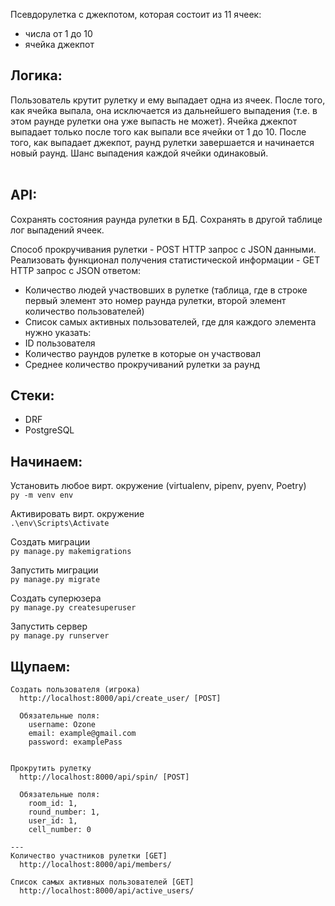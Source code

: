 Псевдорулетка с джекпотом, которая состоит из 11 ячеек:
-	числа от 1 до 10
-	ячейка джекпот

Логика: 
------------------------------------------------------------------------------------------------------------------

Пользователь крутит рулетку и ему выпадает одна из ячеек. 
После того, как ячейка выпала, она исключается из дальнейшего выпадения 
(т.е. в этом раунде рулетки она уже выпасть не может). 
Ячейка джекпот выпадает только после того как выпали все ячейки от 1 до 10. 
После того, как выпадает джекпот, раунд рулетки завершается и начинается новый раунд.
Шанс выпадения каждой ячейки одинаковый.
<br>
<br>


API:
------------------------------------------------------------------------------------------------------------------

Сохранять состояния раунда рулетки в БД.
Сохранять в другой таблице лог выпадений ячеек.

Способ прокручивания рулетки - POST HTTP запрос с JSON данными.  <br>
Реализовать функционал получения статистической информации - GET HTTP запрос с JSON ответом:
- Количество людей участвовших в рулетке (таблица, где в строке первый элемент это номер раунда рулетки, второй элемент количество пользователей)
- Список самых активных пользователей, где для каждого элемента нужно указать:
- ID пользователя
- Количество раундов рулетке в которые он участвовал
- Среднее количество прокручиваний рулетки за раунд
  
  
Стеки:
------------------------------------------------------------------------------------------------------------------

- DRF
- PostgreSQL

Начинаем:
------------------------------------------------------------------------------------------------------------------

Установить любое вирт. окружение (virtualenv, pipenv, pyenv, Poetry) <br>
```py -m venv env```

Активировать вирт. окружение <br>
```.\env\Scripts\Activate```

Создать миграции <br>
```py manage.py makemigrations```

Запустить миграции <br>
```py manage.py migrate```

Создать суперюзера <br>
```py manage.py createsuperuser```

Запустить сервер <br>
```py manage.py runserver ```


Щупаем:
------------------------------------------------------------------------------------------------------------------
```
Создать пользователя (игрока)
  http://localhost:8000/api/create_user/ [POST]

  Обязательные поля:
    username: Ozone
    email: example@gmail.com
    password: examplePass


Прокрутить рулетку
  http://localhost:8000/api/spin/ [POST] 
  
  Обязательные поля:
    room_id: 1,
    round_number: 1,
    user_id: 1,
    cell_number: 0

---
Количество участников рулетки [GET]
  http://localhost:8000/api/members/
     
Список самых активных пользователей [GET]
  http://localhost:8000/api/active_users/

```
